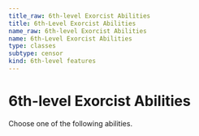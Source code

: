 ```yaml
---
title_raw: 6th-level Exorcist Abilities
title: 6th-Level Exorcist Abilities
name_raw: 6th-level Exorcist Abilities
name: 6th-Level Exorcist Abilities
type: classes
subtype: censor
kind: 6th-level features
---
```


# 6th-level Exorcist Abilities

Choose one of the following abilities.
